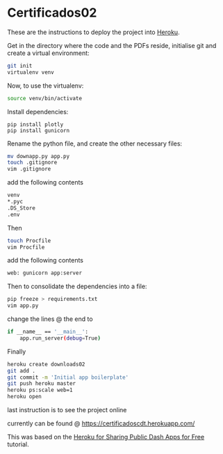 # Certificados02

These are the instructions to deploy the project into [Heroku](https://www.heroku.com/). 

Get in the directory where the code and the PDFs reside, initialise git and create a virtual environment:
```bash
git init
virtualenv venv
```
Now, to use the virtualenv:
```bash
source venv/bin/activate
```
Install dependencies:
``` pip install dash
pip install plotly
pip install gunicorn
```
Rename the python file, and create the other necessary files:
```bash
mv downapp.py app.py
touch .gitignore
vim .gitignore
```
add the following contents
```bash
venv
*.pyc
.DS_Store
.env
```
Then
```bash
touch Procfile
vim Procfile
```
add the following contents
```bash
web: gunicorn app:server
```
Then to consolidate the dependencies into a file:
```bash
pip freeze > requirements.txt
vim app.py
```
change the lines @ the end to
```bash
if __name__ == '__main__':
    app.run_server(debug=True) 
```
Finally
```bash
heroku create downloads02
git add .
git commit -m 'Initial app boilerplate'
git push heroku master
heroku ps:scale web=1
heroku open
```
last instruction is to see the project online

currently can be found @ https://certificadoscdt.herokuapp.com/

This was based on the [Heroku for Sharing Public Dash Apps for Free](https://dash.plotly.com/deployment) tutorial.

